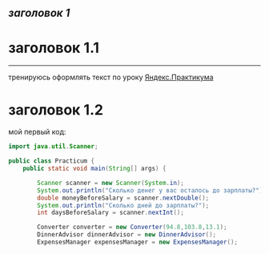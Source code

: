 ## *заголовок 1*
# **заголовок 1.1**
---
тренируюсь оформлять текст по уроку [Яндекс.Практикума](https://practicum.yandex.ru/learn/java-developer-plus/courses/7adea5ca-7cdf-4d15-927e-79481f8a984f/sprints/493977/topics/0d8f9b12-de75-4812-b0e7-3a7da67c0eda/lessons/e1ebb8ca-aedf-49f5-821e-2c9754c05ae9/)
# **заголовок 1.2**
мой первый код:
```java
import java.util.Scanner;

public class Practicum {
    public static void main(String[] args) {

        Scanner scanner = new Scanner(System.in);
        System.out.println("Сколько денег у вас осталось до зарплаты?");
        double moneyBeforeSalary = scanner.nextDouble();
        System.out.println("Сколько дней до зарплаты?");
        int daysBeforeSalary = scanner.nextInt();

        Converter converter = new Converter(94.8,103.8,13.1);
        DinnerAdvisor dinnerAdvisor = new DinnerAdvisor();
        ExpensesManager expensesManager = new ExpensesManager();
```

